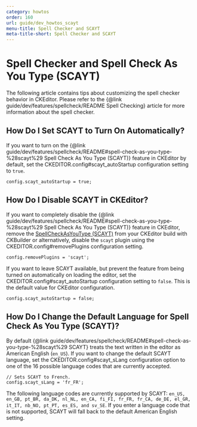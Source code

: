 ```yaml
---
category: howtos
order: 160
url: guide/dev_howtos_scayt
menu-title: Spell Checker and SCAYT
meta-title-short: Spell Checker and SCAYT
---
```

<!--
Copyright (c) 2003-2017, CKSource - Frederico Knabben. All rights reserved.
For licensing, see LICENSE.md.
-->

# Spell Checker and Spell Check As You Type (SCAYT)

The following article contains tips about customizing the spell checker behavior in CKEditor. Please refer to the {@link guide/dev/features/spellcheck/README Spell Checking} article for more information about the spell checker.


## How Do I Set SCAYT to Turn On Automatically?

If you want to turn on the {@link guide/dev/features/spellcheck/README#spell-check-as-you-type-%28scayt%29 Spell Check As You Type (SCAYT)} feature in CKEditor by default, set the CKEDITOR.config#scayt_autoStartup configuration setting to `true`.

	config.scayt_autoStartup = true;


## How Do I Disable SCAYT in CKEditor?

If you want to completely disable the {@link guide/dev/features/spellcheck/README#spell-check-as-you-type-%28scayt%29 Spell Check As You Type (SCAYT)} feature in CKEditor, remove the [SpellCheckAsYouType (SCAYT)](https://ckeditor.com/cke4/addon/scayt) from your CKEditor build with CKBuilder or alternatively, disable the `scayt` plugin using the CKEDITOR.config#removePlugins configuration setting.

	config.removePlugins = 'scayt';

If you want to leave SCAYT available, but prevent the feature from being turned on automatically on loading the editor, set the CKEDITOR.config#scayt_autoStartup configuration setting to `false`. This is the default value for CKEditor configuration.

	config.scayt_autoStartup = false;


## How Do I Change the Default Language for Spell Check As You Type (SCAYT)?

By default {@link guide/dev/features/spellcheck/README#spell-check-as-you-type-%28scayt%29 SCAYT} treats the text written in the editor as American English (`en_US`). If you want to change the default SCAYT language, set the CKEDITOR.config#scayt_sLang configuration option to one of the 16 possible language codes that are currently accepted.

	// Sets SCAYT to French.
	config.scayt_sLang = 'fr_FR';

The following language codes are currently supported by SCAYT: `en_US, en_GB, pt_BR, da_DK, nl_NL, en_CA, fi_FI, fr_FR, fr_CA, de_DE, el_GR, it_IT, nb_NO, pt_PT, es_ES, and sv_SE`. If you enter a language code that is not supported, SCAYT will fall back to the default American English setting.
